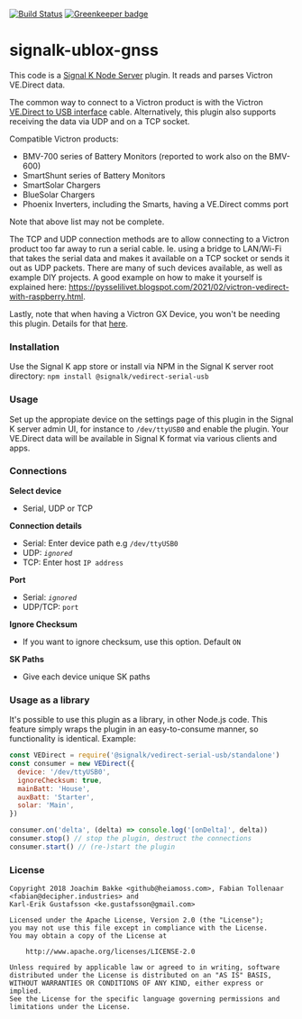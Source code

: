 [![Build Status](https://travis-ci.org/SignalK/vedirect-serial-usb.svg?branch=master)](https://travis-ci.org/SignalK/vedirect-serial-usb) [![Greenkeeper badge](https://badges.greenkeeper.io/SignalK/vedirect-serial-usb.svg)](https://greenkeeper.io/)

# signalk-ublox-gnss

This code is a [Signal K Node Server](https://github.com/SignalK/signalk-server-node) plugin. It reads and parses Victron VE.Direct data.

The common way to connect to a Victron product is with the Victron [VE.Direct to USB interface](https://www.victronenergy.com/accessories/ve-direct-to-usb-interface) cable.
Alternatively, this plugin also supports receiving the data via UDP and on a TCP socket.

Compatible Victron products:

- BMV-700 series of Battery Monitors (reported to work also on the BMV-600)
- SmartShunt series of Battery Monitors
- SmartSolar Chargers
- BlueSolar Chargers
- Phoenix Inverters, including the Smarts, having a VE.Direct comms port

Note that above list may not be complete.

The TCP and UDP connection methods are to allow connecting to a Victron product
too far away to run a serial cable. Ie. using a bridge to LAN/Wi-Fi that takes
the serial data and makes it available on a TCP socket or sends it out as UDP
packets. There are many of such devices available, as well as example DIY projects.
A good example on how to make it yourself is explained here:
https://pysselilivet.blogspot.com/2021/02/victron-vedirect-with-raspberry.html.

Lastly, note that when having a Victron GX Device, you won't be needing this
plugin. Details for that [here](https://github.com/sbender9/signalk-venus-plugin).

### Installation

Use the Signal K app store or install via NPM in the Signal K server root directory: `npm install @signalk/vedirect-serial-usb`

### Usage

Set up the appropiate device on the settings page of this plugin in the Signal K server admin UI, for instance to `/dev/ttyUSB0` and enable the plugin. Your VE.Direct data will be available in Signal K format via various clients and apps.

### Connections

**Select device**

- Serial, UDP or TCP

**Connection details**

- Serial: Enter device path e.g `/dev/ttyUSB0`
- UDP: _`ignored`_
- TCP: Enter host `IP address`

**Port**

- Serial: _`ignored`_
- UDP/TCP: `port`

**Ignore Checksum**

- If you want to ignore checksum, use this option. Default `ON`

**SK Paths**

- Give each device unique SK paths

### Usage as a library

It's possible to use this plugin as a library, in other Node.js code. This feature simply wraps the plugin in an easy-to-consume manner, so functionality is identical. Example:

```javascript
const VEDirect = require('@signalk/vedirect-serial-usb/standalone')
const consumer = new VEDirect({
  device: '/dev/ttyUSB0',
  ignoreChecksum: true,
  mainBatt: 'House',
  auxBatt: 'Starter',
  solar: 'Main',
})

consumer.on('delta', (delta) => console.log('[onDelta]', delta))
consumer.stop() // stop the plugin, destruct the connections
consumer.start() // (re-)start the plugin
```

### License

```
Copyright 2018 Joachim Bakke <github@heiamoss.com>, Fabian Tollenaar <fabian@decipher.industries> and
Karl-Erik Gustafsson <ke.gustafsson@gmail.com>

Licensed under the Apache License, Version 2.0 (the "License");
you may not use this file except in compliance with the License.
You may obtain a copy of the License at

    http://www.apache.org/licenses/LICENSE-2.0

Unless required by applicable law or agreed to in writing, software
distributed under the License is distributed on an "AS IS" BASIS,
WITHOUT WARRANTIES OR CONDITIONS OF ANY KIND, either express or implied.
See the License for the specific language governing permissions and
limitations under the License.
```

